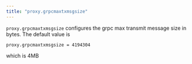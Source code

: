 ```yaml
---
title: "proxy.grpcmaxtxmsgsize"
---
```


`proxy.grpcmaxtxmsgsize` configures the grpc max transmit message size in bytes.  The default
value is

    proxy.grpcmaxtxmsgsize = 4194304

which is 4MB
